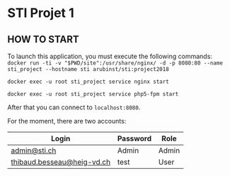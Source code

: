 # STI Projet 1

## HOW TO START

To launch this application, you must execute the following commands:
`docker run -ti -v "$PWD/site":/usr/share/nginx/ -d -p 8080:80 --name sti_project --hostname sti arubinst/sti:project2018` 

`docker exec -u root sti_project service nginx start` 

`docker exec -u root sti_project service php5-fpm start` 


After that you can connect to `localhost:8080`.


For the moment, there are two accounts:


| Login                       |Password     | Role  |
|-----------------------------|-------------|-------|
| admin@sti.ch                | Admin       | Admin |
| thibaud.besseau@heig-vd.ch  | test        | User  |

